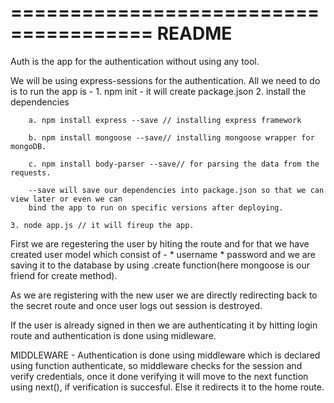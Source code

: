 ======================================
            README
======================================
Auth is the app for the authentication without using any tool.

We will be using express-sessions for the authentication.
All we need to do is to run the app is -
	1. npm init - it will create package.json
	2. install the dependencies

		a. npm install express --save // installing express framework

		b. npm install mongoose --save// installing mongoose wrapper for mongoDB.

		c. npm install body-parser --save// for parsing the data from the requests.

		--save will save our dependencies into package.json so that we can view later or even we can 
		bind the app to run on specific versions after deploying.

	3. node app.js // it will fireup the app.
	
First we are regestering the user by hiting the route 
and for that we have created user model which consist of -
	* username 
	* password
and we are saving it to the database by using .create function(here mongoose is our friend for create method).

As we are registering with the new user we are directly redirecting back to the secret route and once user logs out session is destroyed.

If the user is already signed in then we are authenticating it by hitting login route and authentication is done using midleware.

MIDDLEWARE - 
Authentication is done using middleware which is declared using function authenticate, so middleware checks for the session and verify credentials, once it done verifying it will move to the next function using next(), if verification is succesful. Else it redirects it to the home route.	


